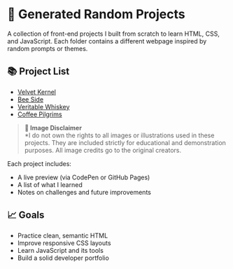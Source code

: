 # 🧪 Generated Random Projects

A collection of front-end projects I built from scratch to learn HTML, CSS, and JavaScript. Each folder contains a different webpage inspired by random prompts or themes.

## 📚 Project List

- [Velvet Kernel](./Velvet_Kernel/README.md)
- [Bee Side](./Bee_Side/README.md)
- [Veritable Whiskey](./Veritable_Whiskey/README.md)
- [Coffee Pilgrims](./Coffee_Pilgrims/README.md)

> **📸 Image Disclaimer**  
> *I do not own the rights to all images or illustrations used in these projects. They are included strictly for educational and demonstration purposes. All image credits go to the original creators.

Each project includes:

- A live preview (via CodePen or GitHub Pages)
- A list of what I learned
- Notes on challenges and future improvements

## 📈 Goals

- Practice clean, semantic HTML
- Improve responsive CSS layouts
- Learn JavaScript and its tools
- Build a solid developer portfolio
